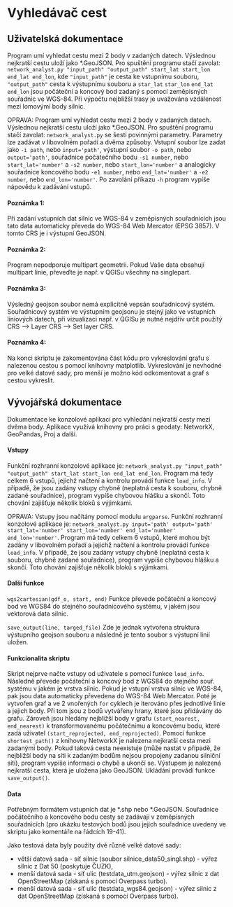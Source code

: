 # Vyhledávač cest
## Uživatelská dokumentace
Program umí vyhledat cestu mezi 2 body v zadaných datech. Výslednou nejkratší cestu uloží jako *.GeoJSON. Pro spuštění programu stačí zavolat:
  `network_analyst.py "input_path" "output_path" start_lat start_lon end_lat end_lon`, kde `"input_path"` je cesta ke vstupnímu souboru, `"output_path"` cesta k výstupnímu souboru a `star_lat` `star_lon` `end_lat` `end_lon` jsou počáteční a koncový bod zadaný s pomocí zeměpisných souřadnic ve WGS-84. Při výpočtu nejbližší trasy je uvažována vzdálenost mezi lomovými body silnic. 

OPRAVA: Program umí vyhledat cestu mezi 2 body v zadaných datech. Výslednou nejkratší cestu uloží jako *.GeoJSON. Pro spuštění programu stačí zavolat: `network_analyst.py` se šesti povinnými parametry. Parametry lze zadávat v libovolném pořadí a dvěma způsoby. Vstupní soubor lze zadat jako `-i path`, nebo `input='path'`, výstupní soubor `-o path`, nebo `output='path'`, souřadnice počátečního bodu `-s1 number`, nebo `start_lat='number'` a `-s2 number`, nebo `start_lon='number'` a analogicky souřadnice koncového bodu `-e1 number`, nebo `end_lat='number'` a `-e2 number`, nebo `end_lon='number'`. Po zavolání příkazu `-h` program vypíše nápovědu k zadávání vstupů.

#### Poznámka 1: 
Při zadání vstupních dat silnic ve WGS-84 v zeměpisných souřadnicích jsou tato data automaticky převeda do WGS-84 Web Mercator (EPSG 3857). V tomto CRS je i výstupní GeoJSON. 
#### Poznámka 2: 
Program nepodporuje multipart geometrii. Pokud Vaše data obsahují multipart linie, převeďte je např. v QGISu všechny na singlepart.
#### Poznámka 3: 
Výsledný geojson soubor nemá explicitně vepsán souřadnicový systém. Souřadnicový systém ve výstupním geojsonu je stejný jako ve vstupních liniových datech, při vizualizaci např. v QGISu je nutné nejdřív určit použitý CRS --> Layer CRS --> Set layer CRS.
#### Poznámka 4:
Na konci skriptu je zakomentována část kódu pro vykreslování grafu s nalezenou cestou s pomocí knihovny matplotlib. Vykreslování je nevhodné pro velké datové sady, pro menší je  možno kód odkomentovat a graf s cestou vykreslit. 

## Vývojářská dokumentace
Dokumentace ke konzolové aplikaci pro vyhledání nejkratší cesty mezi dvěma body. Aplikace využívá knihovny pro práci s geodaty: NetworkX, GeoPandas, Proj a další.

#### Vstupy
Funkční rozhranní konzolové aplikace je: `network_analyst.py "input_path" "output_path" start_lat start_lon end_lat end_lon`. Program má tedy celkem 6 vstupů, jejichž načtení a kontrolu provádí funkce `load_info`. V případě, že jsou zadány vstupy chybně (neplatná cesta k souboru, chybně zadané souřadnice), program vypíše chybovou hlášku a skončí. Toto chování zajišťuje několik bloků s výjimkami. 

OPRAVA: Vstupy jsou načítány pomocí modulu `argparse`. Funkční rozhranní konzolové aplikace je: `network_analyst.py input='path' output='path' start_lat='number' start_lon='number' end_lat='number' end_lon='number'`. Program má tedy celkem 6 vstupů, které mohou být zadány v libovolném pořadí a jejichž načtení a kontrolu provádí funkce `load_info`. V případě, že jsou zadány vstupy chybně (neplatná cesta k souboru, chybně zadané souřadnice), program vypíše chybovou hlášku a skončí. Toto chování zajišťuje několik bloků s výjimkami. 

#### Další funkce
`wgs2cartesian(gdf_o, start, end)`
Funkce převede počáteční a koncový bod ve WGS84 do stejného souřadnicového systému, v jakém jsou vektorová data silnic. 

`save_output(line, targed_file)`
Zde je jednak vytvořena struktura výstupního geojson souboru a následně je tento soubor s výstupní linií uložen. 

#### Funkcionalita skriptu
Skript nejprve načte vstupy od uživatele s pomocí funkce `load_info`. Následně převede počáteční a koncový bod z WGS84 do stejného souř. systému v jakém je vrstva silnic. Pokud je vstupní vrstva silnic ve WGS-84, pak jsou data automaticky převedena do WGS-84 Web Mercator. Poté je vytvořen graf a ve 2 vnořených `for` cyklech je iterováno přes jednotlivé linie a jejich body. Při tom jsou z bodů vytvářeny hrany, které jsou přidávány do grafu. Zároveň jsou hledány nejbližší body v grafu `(start_nearest, end_nearest)` k transformovanému počátečnímu a koncovému bodu, které zadá uživatel `(start_reprojected, end_reprojected)`. Pomocí funkce `shortest_path()` z knihovny NetworkX je nalezena nejkratší cesta mezi zadanými body. Pokud taková cesta neexistuje (může nastat v případě, že nejbližší body na síti k zadaným bodům nejsou propojeny zadanou silniční sítí), program vypíše informaci o chybě a ukončí se. Výstupem je nalezená nejkratší cesta, která je uložena jako GeoJSON. Ukládání provádí funkce `save_output()`.

#### Data
Potřebným formátem vstupních dat je *.shp nebo *.GeoJSON. Souřadnice počátečního a koncového bodu cesty se zadávají v zeměpisných souřadnicích (pro ukázku testových bodů jsou jejich souřadnice uvedeny ve skriptu jako komentáře na řádcích 19-41).

Jako testová data byly použity dvě různě velké datové sady: 
- větší datová sada - síť silnic (soubor silnice_data50_singl.shp) - výřez silnic z Dat 50 (poskytuje ČUZK),
- menší datová sada - síť ulic (testdata_utm.geojson) - výřez silnic z dat OpenStreetMap (získaná s pomocí Overpass turbo).
- menší datová sada - síť ulic (testdata_wgs84.geojson) - výřez silnic z dat OpenStreetMap (získaná s pomocí Overpass turbo).

